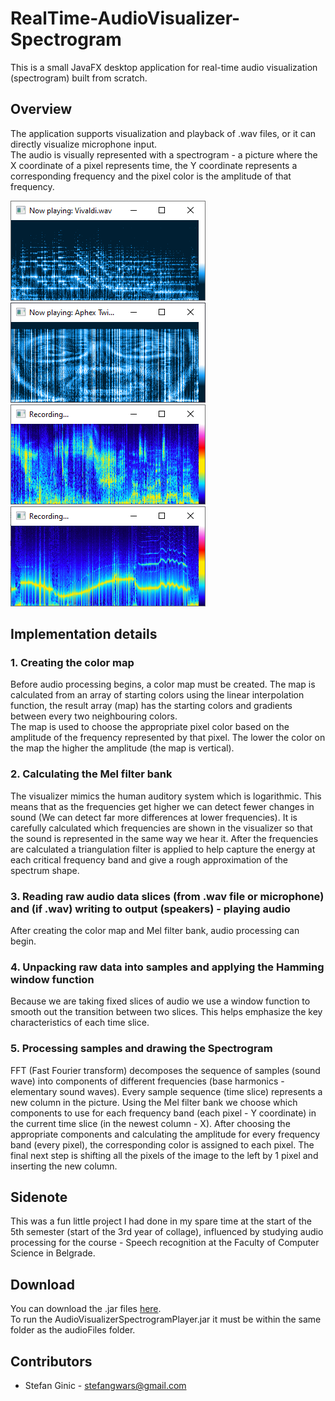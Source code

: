 # RealTime-AudioVisualizer-Spectrogram
This is a small JavaFX desktop application for real-time audio visualization (spectrogram) built from scratch.

## Overview
The application supports visualization and playback of .wav files, or it can directly visualize microphone input.
<br>The audio is visually represented with a spectrogram - a picture where the X coordinate of a pixel represents time, the Y coordinate represents a corresponding frequency and the pixel color is the amplitude of that frequency.

![Alt text](images/player.png?raw=true "")
![Alt text](images/aphex.png?raw=true "")
![Alt text](images/mic.png?raw=true "")
![Alt text](images/whistle.png?raw=true "whistle")

## Implementation details
### 1. Creating the color map
Before audio processing begins, a color map must be created. The map is calculated from an array of starting colors using the linear interpolation function, the result array (map) has the starting colors and gradients between every two neighbouring colors. <br>The map is used to choose the appropriate pixel color based on the amplitude of the frequency represented by that pixel. The lower the color on the map the higher the amplitude (the map is vertical).

### 2. Calculating the Mel filter bank
The visualizer mimics the human auditory system which is logarithmic. This means that as the frequencies get higher we can detect fewer changes in sound (We can detect far more differences at lower frequencies). It is carefully calculated which frequencies are shown in the visualizer so that the sound is represented in the same way we hear it. After the frequencies are calculated a triangulation filter is applied to help capture the energy at each critical frequency band and give a rough approximation of the spectrum shape.

### 3. Reading raw audio data slices (from .wav file or microphone) and (if .wav) writing to output (speakers) - playing audio
After creating the color map and Mel filter bank, audio processing can begin.

### 4. Unpacking raw data into samples and applying the Hamming window function
Because we are taking fixed slices of audio we use a window function to smooth out the transition between two slices. This helps emphasize the key characteristics of each time slice.

### 5. Processing samples and drawing the Spectrogram
FFT (Fast Fourier transform) decomposes the sequence of samples (sound wave) into components of different frequencies (base harmonics - elementary sound waves). Every sample sequence (time slice) represents a new column in the picture. Using the Mel filter bank we choose which components to use for each frequency band (each pixel - Y coordinate) in the current time slice (in the newest column - X). After choosing the appropriate components and calculating the amplitude for every frequency band (every pixel), the corresponding color is assigned to each pixel. The final next step is shifting all the pixels of the image to the left by 1 pixel and inserting the new column.

## Sidenote
This was a fun little project I had done in my spare time at the start of the 5th semester (start of the 3rd year of collage), influenced by studying audio processing for the course - Speech recognition at the Faculty of Computer Science in Belgrade.

## Download
You can download the .jar files [here](downloads).<br>
To run the AudioVisualizerSpectrogramPlayer.jar it must be within the same folder as the audioFiles folder.

## Contributors
- Stefan Ginic - <stefangwars@gmail.com>
